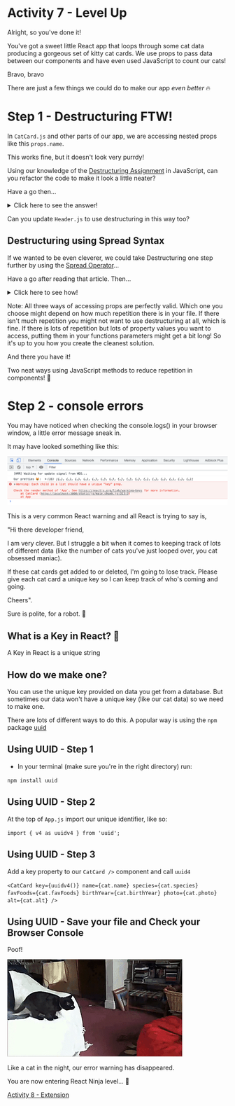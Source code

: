 # Activity 7 - Level Up

Alright, so you've done it!

You've got a sweet little React app that loops through some cat data producing a gorgeous set of kitty cat cards. We use props to pass data between our components and have even used JavaScript to count our cats!

Bravo, bravo

There are just a few things we could do to make our app *even better* 🔥

# Step 1 - Destructuring FTW!

In `CatCard.js` and other parts of our app, we are accessing nested props like this `props.name`.

This works fine, but it doesn't look very purrdy!

Using our knowledge of the [Destructuring Assignment](https://medium.com/@lcriswell/destructuring-props-in-react-b1c295005ce0) in JavaScript, can you refactor the code to make it look a little neater?

Have a go then...

<details>
<summary>Click here to see the answer!</summary>
<pre>

```
function CatCard(props) {

    const { name, photo, alt, species, favFoods, birthYear } = props
    
    return (
        <div className="card">
            <h3 className="card__text card__header">{name}</h3>
            <img className="card__image" src={photo} alt={alt}></img>
            <p className="card__text">Species: {species}</p>
            <p className="card__text">Favourite Food(s): {favFoods}</p>
            <p className="card__text">Birth Year: {birthYear}</p>
        </div>
    )
}

export default CatCard
```

Let's break it down. 🔨

- Whereas before we were using object dot notation to drill into each piece of data we wanted to access from our cat object, we now use JavaScript destructuring assignment to extract the data we need and assign it to `props`

- We can then use these extracted pieces of data as variables throughout our code, without needing to add the extra `.props` object dot notation

- This makes our code look cleaner. If this file was huge, or if we had deeply nested properties it would also result in less repetition. Sweet!


</pre>
</details>

Can you update `Header.js` to use destructuring in this way too?


## Destructuring using Spread Syntax

If we wanted to be even cleverer, we could take Destructuring one step further by using the [Spread Operator](https://sebhastian.com/react-destructuring/)...

Have a go after reading that article. Then...

<details>
<summary>Click here to see how!</summary>
<pre>

```
// App.js

<CatCard {...cat}/>


// CatCard.js

function CatCard({ name, photo, alt, species, favFoods, birthYear }) {

    return (
        <div className="card">
            <h3 className="card__text card__header">{name}</h3>
            <img className="card__image" src={photo} alt={alt}></img>
            <p className="card__text">Species: {species}</p>
            <p className="card__text">Favourite Food(s): {favFoods}</p>
            <p className="card__text">Birth Year: {birthYear}</p>
        </div>
    )
}

export default CatCard

```

Let's break it down. 🔨

- In `App.js`, instead of passing individual cat properties, we pass the whole cat object `<CatCard />`, using Spread Syntax to loop over each property `{...cat}`

- Then, in `CatCard.js` we move our Destructuring into our CatCard functions parameters, removing the need to assign these values to props `function CatCard({ name, photo, alt, species, favFoods, birthYear }) {}`


</pre>
</details>

Note: All three ways of accessing props are perfectly valid. Which one you choose might depend on how much repetition there is in your file. 
If there isn't much repetition you might not want to use destructuring at all, which is fine. If there is lots of repetition but lots of property values you want to access, putting them in your functions parameters might get a bit long! So it's up to you how you create the cleanest solution. 

And there you have it!

Two neat ways using JavaScript methods to reduce repetition in components! 🙌


# Step 2 - console errors

You may have noticed when checking the console.logs() in your browser window, a little error message sneak in.

It may have looked something like this:

![index.js:1 Warning: Each child in a list should have a unique "key" prop](../public/key-warning.png)

This is a very common React warning and all React is trying to say is,

"Hi there developer friend,

I am very clever. But I struggle a bit when it comes to keeping track of lots of different data (like the number of cats you've just looped over, you cat obsessed maniac). 

If these cat cards get added to or deleted, I'm going to lose track. Please give each cat card a unique key so I can keep track of who's coming and going. 

Cheers".

Sure is polite, for a robot. 🤖

## What is a Key in React? 🔑

A Key in React is a unique string

## How do we make one?

You can use the unique key provided on data you get from a database. But sometimes our data won't have a unique key (like our cat data) so we need to make one.

There are lots of different ways to do this. A popular way is using the `npm` package [uuid](https://www.npmjs.com/package/uuid)

## Using UUID - Step 1

- In your terminal (make sure you're in the right directory) run:

`npm install uuid`

## Using UUID - Step 2

At the top of `App.js` import our unique identifier, like so:

`import { v4 as uuidv4 } from 'uuid';`

## Using UUID - Step 3

Add a key property to our `CatCard />` component and call `uuid4`

`<CatCard key={uuidv4()} name={cat.name} species={cat.species} favFoods={cat.favFoods} birthYear={cat.birthYear} photo={cat.photo} alt={cat.alt} />`


## Using UUID - Save your file and Check your Browser Console

Poof!

![Cat disappearing into a poof](../public/poof.gif)

Like a cat in the night, our error warning has disappeared.

You are now entering React Ninja level... 🥷

[Activity 8 - Extension](./activity-8-extension.md)

